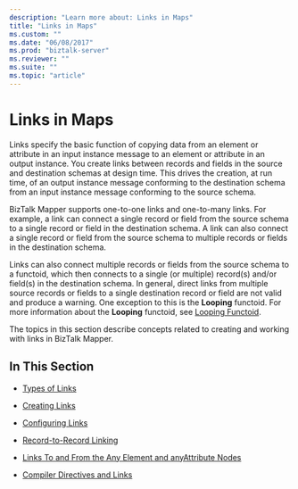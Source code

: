 ```yaml
---
description: "Learn more about: Links in Maps"
title: "Links in Maps"
ms.custom: ""
ms.date: "06/08/2017"
ms.prod: "biztalk-server"
ms.reviewer: ""
ms.suite: ""
ms.topic: "article"
---
```

# Links in Maps
Links specify the basic function of copying data from an element or attribute in an input instance message to an element or attribute in an output instance. You create links between records and fields in the source and destination schemas at design time. This drives the creation, at run time, of an output instance message conforming to the destination schema from an input instance message conforming to the source schema.  
  
 BizTalk Mapper supports one-to-one links and one-to-many links. For example, a link can connect a single record or field from the source schema to a single record or field in the destination schema. A link can also connect a single record or field from the source schema to multiple records or fields in the destination schema.  
  
 Links can also connect multiple records or fields from the source schema to a functoid, which then connects to a single (or multiple) record(s) and/or field(s) in the destination schema. In general, direct links from multiple source records or fields to a single destination record or field are not valid and produce a warning. One exception to this is the **Looping** functoid. For more information about the **Looping** functoid, see [Looping Functoid](../core/looping-functoid.md).  
  
 The topics in this section describe concepts related to creating and working with links in BizTalk Mapper.  
  
## In This Section  
  
-   [Types of Links](../core/types-of-links.md)  
  
-   [Creating Links](../core/creating-links.md)  
  
-   [Configuring Links](../core/configuring-links.md)  
  
-   [Record-to-Record Linking](../core/record-to-record-linking.md)  
  
-   [Links To and From the Any Element and anyAttribute Nodes](../core/links-to-and-from-the-any-element-and-anyattribute-nodes.md)  
  
-   [Compiler Directives and Links](../core/compiler-directives-and-links.md)
